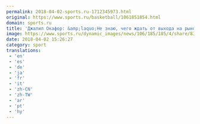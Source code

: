 ```yaml
---
permalink: 2018-04-02-sports.ru-1712345973.html
original: https://www.sports.ru/basketball/1061851854.html
domain: sports.ru
title: 'Джалил Окафор: &amp;laquo;Не знаю, чего ждать от выхода на рынок свободных агентов&amp;raquo;'
image: https://www.sports.ru/dynamic_images/news/106/185/185/4/share/83fde4.png
date: 2018-04-02 15:26:27
category: sport
translations: 
 - 'en'
 - 'es'
 - 'de'
 - 'ja'
 - 'fr'
 - 'it'
 - 'zh-CN'
 - 'zh-TW'
 - 'ar'
 - 'pt'
 - 'hy'
---
```


